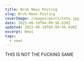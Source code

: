 ```yaml
---
title: Bruh News Posting
slug: Bruh-News-Posting
coverImage: /images/posts/teto.jpg
date: 2025-06-18T04:09:56.630Z
updated: 2025-06-18T04:09:56.630Z
excerpt: News
tags:
  - news
---
```


<script>
  import Callout from "$lib/components/molecules/Callout.svelte";
  import CodeBlock from "$lib/components/molecules/CodeBlock.svelte";
  import Image from "$lib/components/atoms/Image.svelte";
</script>

THIS IS NOT THE FUCKING SAME
